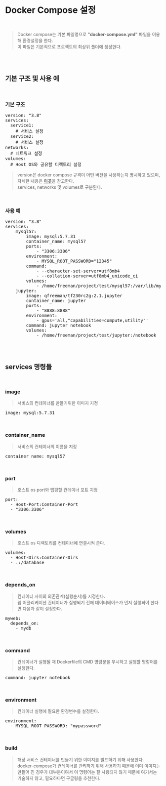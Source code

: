 # Docker Compose 설정
</br>

> Docker compose는 기본 파일명으로 **"docker-compose.yml"** 파일을 이용해 환경설정을 한다.</br>
> 이 파일은 기본적으로 프로젝트의 최상위 폴더에 생성한다.

</br></br>

## 기본 구조 및 사용 예
</br>

### 기본 구조
<pre>version: "3.8"
services:
  service1:
    # 서비스 설정
  service2:
    # 서비스 설정
networks:
  # 네트워크 설정
volumes:
  # Host OS와 공유할 디렉토리 설정</pre>
  
> version은 docker compose 규격이 어떤 버전을 사용하는지 명시하고 있으며, 자세한 내용은 [이곳](https://docs.docker.com/compose/compose-file/)을 참고한다.</br>
> services, networks 및 volumes로 구분된다.
</br>

### 사용 예
<pre>version: "3.8"
services:
    mysql57:
        image: mysql:5.7.31
        container_name: mysql57
        ports:
            - "3306:3306"
        environment:
            - MYSQL_ROOT_PASSWORD="12345"
        command: 
            - --character-set-server=utf8mb4
            - --collation-server=utf8mb4_unicode_ci
        volumes:
            - /home/freeman/project/test/mysql57:/var/lib/mysql
    jupyter:
        image: qfreeman/tf230rc2g:2.1.jupyter
        container_name: jupyter
        ports:
            - "8888:8888"
        environment:
            - gpus='all,"capabilities=compute,utility"' 
        command: jupyter notebook
        volumes:
            - /home/freeman/project/test/jupyter:/notebook</pre>

</br></br>

## services 명령들
</br>

### image
> 서비스의 컨테이너를 만들기위한 이미지 지정
<pre>image: mysql:5.7.31</pre>
</br>

### container_name
> 서비스의 컨테이너의 이름을 지정
<pre>container_name: mysql57</pre>
</br>

### port
> 호스트 os port와 맵핑할 컨테이너 포트 지정
<pre>port:
  - Host-Port:Container-Port
  - "3306:3306"</pre>
</br>

### volumes
> 호스트 os 디렉토리를 컨테이너에 연결시켜 준다.
<pre>volumes:
  - Host-Dirs:Container-Dirs
  - .:/database</pre>
</br>

### depends_on
> 컨테이너 사이의 의존관계(실행순서)를 지정한다.</br>
> 웹 어플리케이션 컨테이너가 실행되기 전에 데이터베이스가 먼저 실행되야 한다면 다음과 같이 설정한다.
<pre>myweb:
  depends_on:
    - mydb</pre>
</br>

### command
> 컨테이너가 실행될 때 Dockerfile의 CMD 명령문을 무시하고 실행할 명렁어를 설정한다.
<pre>command: jupyter notebook</pre>
</br>

### environment
> 컨테이너 실행에 필요한 환경변수를 설정한다.
<pre>environment:
  - MYSQL_ROOT_PASSWORD: "mypassword"</pre>
</br>

### build
> 해당 서비스 컨테이너를 만들기 위한 이미지를 빌드하기 위해 사용한다.</br>
> docker-compose가 컨테이너를 관리하기 위해 사용하기 때문에 이미 이미지는 만들어 진 경우가 대부분이여서 이 명령어는 잘 사용되지 않기 때문에 여기서는 기술하지 않고, 필요하다면 구글링을 추천한다.
</br>
